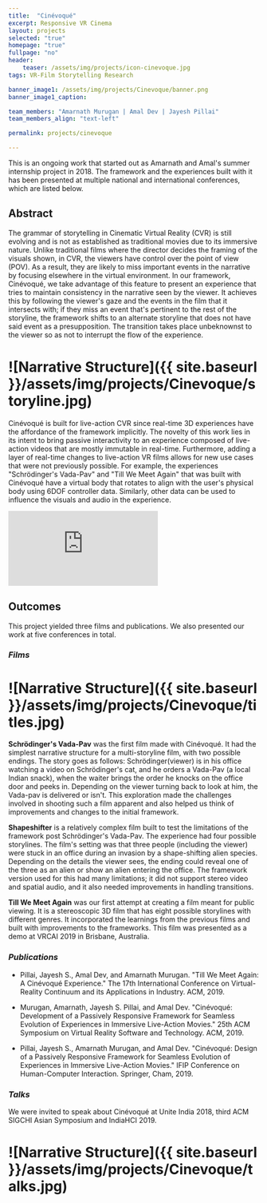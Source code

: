 ```yaml
---
title:  "Cinévoqué"
excerpt: Responsive VR Cinema
layout: projects
selected: "true"
homepage: "true"
fullpage: "no"
header:
    teaser: /assets/img/projects/icon-cinevoque.jpg
tags: VR-Film Storytelling Research

banner_image1: /assets/img/projects/Cinevoque/banner.png
banner_image1_caption:

team_members: "Amarnath Murugan | Amal Dev | Jayesh Pillai"
team_members_align: "text-left"

permalink: projects/cinevoque

---
```


This is an ongoing work that started out as Amarnath and Amal's summer internship project in 2018. The framework and the experiences built with it has been presented at multiple national and international conferences, which are listed below.


## Abstract

The grammar of storytelling in Cinematic Virtual Reality (CVR) is still evolving and is not as established as traditional movies due to its immersive nature. Unlike traditional films where the director decides the framing of the visuals shown, in CVR, the viewers have control over the point of view (POV). As a result, they are likely to miss important events in the narrative by focusing elsewhere in the virtual environment. In our framework, Cinévoqué,  we take advantage of this feature to present an experience that tries to maintain consistency in the narrative seen by the viewer. It achieves this by following the viewer's gaze and the events in the film that it intersects with; if they miss an event that's pertinent to the rest of the storyline, the framework shifts to an alternate storyline that does not have said event as a presupposition. The transition takes place unbeknownst to the viewer so as not to interrupt the flow of the experience.

# ![Narrative Structure]({{ site.baseurl }}/assets/img/projects/Cinevoque/storyline.jpg)

Cinévoqué is built for live-action CVR since real-time 3D experiences have the affordance of the framework implicitly. The novelty of this work lies in its intent to bring passive interactivity to an experience composed of live-action videos that are mostly immutable in real-time. Furthermore, adding a layer of real-time changes to live-action VR films allows for new use cases that were not previously possible.  For example, the experiences "Schrödinger's Vada-Pav" and  "Till We Meet Again" that was built with Cinévoqué have a virtual body that rotates to align with the user's physical body using 6DOF controller data.  Similarly, other data can be used to influence the visuals and audio in the experience. 


<iframe src="https://drive.google.com/file/d/16j7A_M15lY0TIRJ0muV34p5XB7YugqVP/preview" controls width="auto" frameborder="0" allowfullscreen></iframe>


## Outcomes
This project yielded three films and publications. We also presented our work at five conferences in total. 

### ***Films***

# ![Narrative Structure]({{ site.baseurl }}/assets/img/projects/Cinevoque/titles.jpg)

**Schrödinger's Vada-Pav** was the first film made with Cinévoqué. It had the simplest narrative structure for a multi-storyline film, with two possible endings. The story goes as follows: Schrödinger(viewer) is in his office watching a video on Schrödinger's cat, and he orders a Vada-Pav (a local Indian snack), when the waiter brings the order he knocks on the office door and peeks in. Depending on the viewer turning back to look at him, the Vada-pav is delivered or isn't. This exploration made the challenges involved in shooting such a film apparent and also helped us think of improvements and changes to the initial framework.

**Shapeshifter** is a relatively complex film built to test the limitations of the framework post Schrödinger's Vada-Pav. The experience had four possible storylines. The film's setting was that three people (including the viewer) were stuck in an office during an invasion by a shape-shifting alien species. Depending on the details the viewer sees, the ending could reveal one of the three as an alien or show an alien entering the office. The framework version used for this had many limitations; it did not support stereo video and spatial audio, and it also needed improvements in handling transitions. 

**Till We Meet Again** was our first attempt at creating a film meant for public viewing. It is a stereoscopic 3D film that has eight possible storylines with different genres.  It incorporated the learnings from the previous films and built with improvements to the frameworks. This film was presented as a demo at VRCAI 2019 in Brisbane, Australia. 

### ***Publications***

- Pillai, Jayesh S., Amal Dev, and Amarnath Murugan. "Till We Meet Again: A Cinévoqué Experience." The 17th International Conference on Virtual-Reality Continuum and its Applications in Industry. ACM, 2019.

- Murugan, Amarnath, Jayesh S. Pillai, and Amal Dev. "Cinévoqué: Development of a Passively Responsive Framework for Seamless Evolution of Experiences in Immersive Live-Action Movies." 25th ACM Symposium on Virtual Reality Software and Technology. ACM, 2019.

- Pillai, Jayesh S., Amarnath Murugan, and Amal Dev. "Cinévoqué: Design of a Passively Responsive Framework for Seamless Evolution of Experiences in Immersive Live-Action Movies." IFIP Conference on Human-Computer Interaction. Springer, Cham, 2019.

### ***Talks***

We were invited to speak about Cinévoqué at Unite India 2018, third ACM SIGCHI Asian Symposium and IndiaHCI 2019.

# ![Narrative Structure]({{ site.baseurl }}/assets/img/projects/Cinevoque/talks.jpg)



